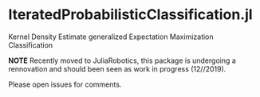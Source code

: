 # IteratedProbabilisticClassification.jl

Kernel Density Estimate generalized Expectation Maximization Classification

**NOTE** Recently moved to JuliaRobotics, this package is undergoing a rennovation and should been seen as work in progress (12//2019).

Please open issues for comments.
